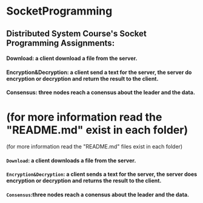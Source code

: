 # SocketProgramming
## Distributed System Course's Socket Programming Assignments:

#### Download: a client download a file from the server.
#### Encryption&Decryption: a client send a text for the server, the server do encryption or decryption and return the result to the client.
#### Consensus: three nodes reach a conensus about the leader and the data.  
(for more information read the "README.md" exist in each folder)
=======
(for more information read the "README.md" files exist in each folder)
 
 
#### `Download`: a client downloads a file from the server.
#### `Encryption&Decryption`: a client sends a text for the server, the server does encryption or decryption and returns the result to the client.
#### `Consensus`:three nodes reach a conensus about the leader and the data.
